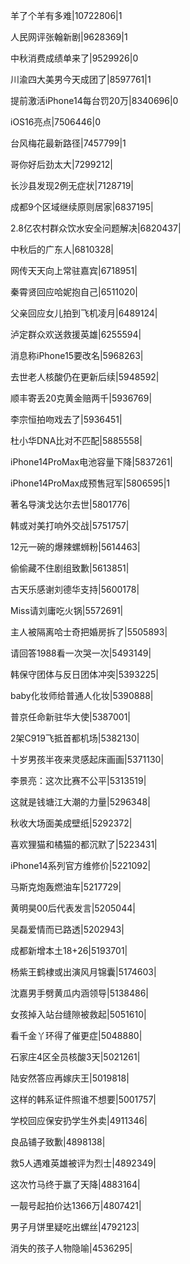 羊了个羊有多难|10722806|1

人民网评张翰新剧|9628369|1

中秋消费成绩单来了|9529926|0

川渝四大美男今天成团了|8597761|1

提前激活iPhone14每台罚20万|8340696|0

iOS16亮点|7506446|0

台风梅花最新路径|7457799|1

哥你好后劲太大|7299212|

长沙县发现2例无症状|7128719|

成都9个区域继续原则居家|6837195|

2.8亿农村群众饮水安全问题解决|6820437|

中秋后的广东人|6810328|

网传天天向上常驻嘉宾|6718951|

秦霄贤回应哈妮抱自己|6511020|

父亲回应女儿拍到飞机凌月|6489124|

泸定群众欢送救援英雄|6255594|

消息称iPhone15要改名|5968263|

去世老人核酸仍在更新后续|5948592|

顺丰寄丢20克黄金赔两千|5936769|

李宗恒拍吻戏去了|5936451|

杜小华DNA比对不匹配|5885558|

iPhone14ProMax电池容量下降|5837261|

iPhone14ProMax成预售冠军|5806595|1

著名导演戈达尔去世|5801776|

韩或对美打响外交战|5751757|

12元一碗的爆辣螺蛳粉|5614463|

偷偷藏不住剧组致歉|5613851|

古天乐感谢刘德华支持|5600178|

Miss请刘庸吃火锅|5572691|

主人被隔离哈士奇把婚房拆了|5505893|

请回答1988看一次哭一次|5493149|

韩保守团体与反日团体冲突|5393225|

baby化妆师给普通人化妆|5390888|

普京任命新驻华大使|5387001|

2架C919飞抵首都机场|5382130|

十岁男孩半夜来灵感起床画画|5371130|

李景亮：这次比赛不公平|5313519|

这就是钱塘江大潮的力量|5296348|

秋收大场面美成壁纸|5292372|

喜欢狸猫和橘猫的都沉默了|5223431|

iPhone14系列官方维修价|5221092|

马斯克炮轰燃油车|5217729|

黄明昊00后代表发言|5205044|

吴磊爱情而已路透|5202943|

成都新增本土18+26|5193701|

杨紫王鹤棣或出演风月锦囊|5174603|

沈嘉男手劈黄瓜内涵领导|5138486|

女孩掉入站台缝隙被救起|5051610|

看千金丫环得了催更症|5048880|

石家庄4区全员核酸3天|5021261|

陆安然答应再嫁庆王|5019818|

这样的韩系证件照谁不想要|5001757|

学校回应保安扔学生外卖|4911346|

良品铺子致歉|4898138|

救5人遇难英雄被评为烈士|4892349|

这次竹马终于赢了天降|4883164|

一靓号起拍价达1366万|4807421|

男子月饼里疑吃出螺丝|4792123|

消失的孩子人物隐喻|4536295|

